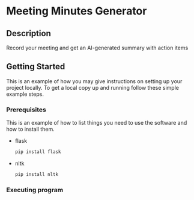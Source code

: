 # Meeting Minutes Generator
## Description

Record your meeting and get an AI-generated summary with action items

## Getting Started

This is an example of how you may give instructions on setting up your project locally.
To get a local copy up and running follow these simple example steps.

### Prerequisites

This is an example of how to list things you need to use the software and how to install them.
* flask
  ```sh
  pip install flask
  ```
  
* nltk
  ```sh
  pip install nltk
  ```

### Executing program

